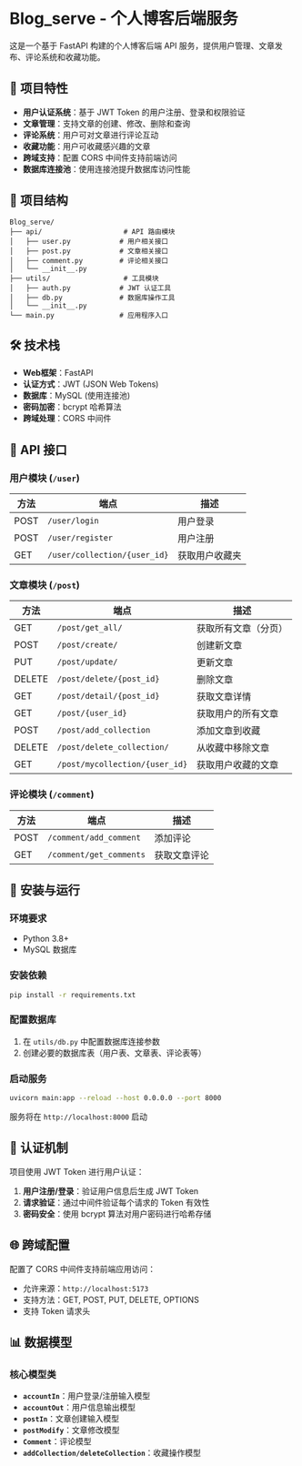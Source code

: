 # Blog_serve - 个人博客后端服务

这是一个基于 FastAPI 构建的个人博客后端 API 服务，提供用户管理、文章发布、评论系统和收藏功能。

## 🚀 项目特性

- **用户认证系统**：基于 JWT Token 的用户注册、登录和权限验证
- **文章管理**：支持文章的创建、修改、删除和查询
- **评论系统**：用户可对文章进行评论互动
- **收藏功能**：用户可收藏感兴趣的文章
- **跨域支持**：配置 CORS 中间件支持前端访问
- **数据库连接池**：使用连接池提升数据库访问性能

## 📁 项目结构

```
Blog_serve/
├── api/                    # API 路由模块
│   ├── user.py            # 用户相关接口
│   ├── post.py            # 文章相关接口
│   ├── comment.py         # 评论相关接口
│   └── __init__.py
├── utils/                  # 工具模块
│   ├── auth.py            # JWT 认证工具
│   ├── db.py              # 数据库操作工具
│   └── __init__.py
└── main.py                # 应用程序入口
```

## 🛠️ 技术栈

- **Web框架**：FastAPI
- **认证方式**：JWT (JSON Web Tokens)
- **数据库**：MySQL (使用连接池)
- **密码加密**：bcrypt 哈希算法
- **跨域处理**：CORS 中间件

## 📝 API 接口

### 用户模块 (`/user`)

| 方法 | 端点 | 描述 |
|------|------|------|
| POST | `/user/login` | 用户登录 |
| POST | `/user/register` | 用户注册 |
| GET | `/user/collection/{user_id}` | 获取用户收藏夹 |

### 文章模块 (`/post`)

| 方法 | 端点 | 描述 |
|------|------|------|
| GET | `/post/get_all/` | 获取所有文章（分页） |
| POST | `/post/create/` | 创建新文章 |
| PUT | `/post/update/` | 更新文章 |
| DELETE | `/post/delete/{post_id}` | 删除文章 |
| GET | `/post/detail/{post_id}` | 获取文章详情 |
| GET | `/post/{user_id}` | 获取用户的所有文章 |
| POST | `/post/add_collection` | 添加文章到收藏 |
| DELETE | `/post/delete_collection/` | 从收藏中移除文章 |
| GET | `/post/mycollection/{user_id}` | 获取用户收藏的文章 |

### 评论模块 (`/comment`)

| 方法 | 端点 | 描述 |
|------|------|------|
| POST | `/comment/add_comment` | 添加评论 |
| GET | `/comment/get_comments` | 获取文章评论 |

## 🔧 安装与运行

### 环境要求

- Python 3.8+
- MySQL 数据库

### 安装依赖

```bash
pip install -r requirements.txt
```

### 配置数据库

1. 在 `utils/db.py` 中配置数据库连接参数
2. 创建必要的数据库表（用户表、文章表、评论表等）

### 启动服务

```bash
uvicorn main:app --reload --host 0.0.0.0 --port 8000
```

服务将在 `http://localhost:8000` 启动

## 🔐 认证机制

项目使用 JWT Token 进行用户认证：

1. **用户注册/登录**：验证用户信息后生成 JWT Token
2. **请求验证**：通过中间件验证每个请求的 Token 有效性
3. **密码安全**：使用 bcrypt 算法对用户密码进行哈希存储

## 🌐 跨域配置

配置了 CORS 中间件支持前端应用访问：
- 允许来源：`http://localhost:5173`
- 支持方法：GET, POST, PUT, DELETE, OPTIONS
- 支持 Token 请求头

## 📊 数据模型

### 核心模型类

- **`accountIn`**：用户登录/注册输入模型
- **`accountOut`**：用户信息输出模型
- **`postIn`**：文章创建输入模型
- **`postModify`**：文章修改模型
- **`Comment`**：评论模型
- **`addCollection/deleteCollection`**：收藏操作模型

